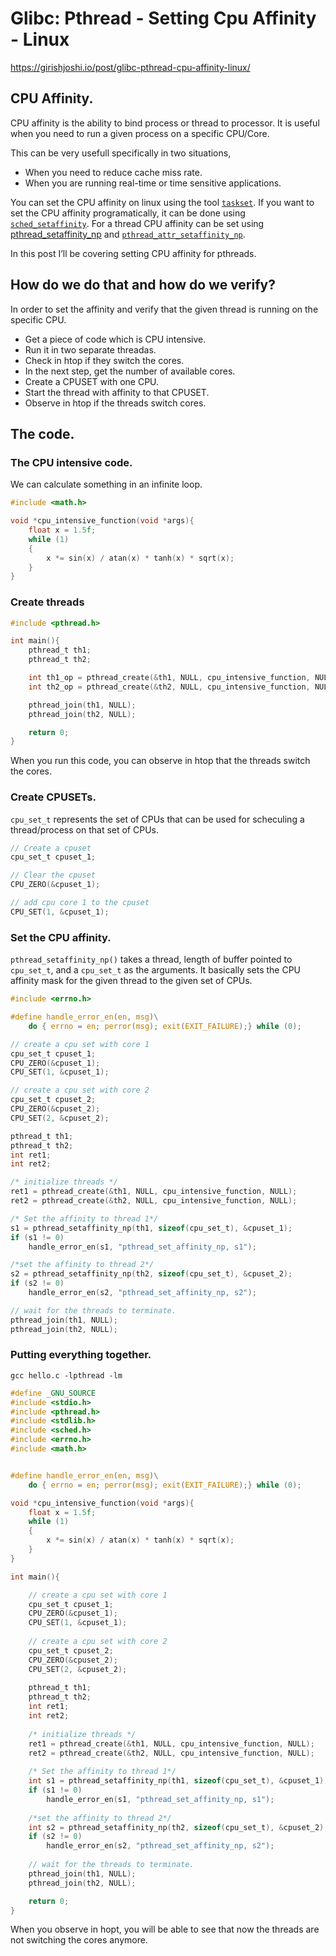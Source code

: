 # Glibc: Pthread - Setting Cpu Affinity - Linux

https://girishjoshi.io/post/glibc-pthread-cpu-affinity-linux/

## CPU Affinity.

CPU affinity is the ability to bind process or thread to processor. It is useful when you need to run a given process on a specific CPU/Core.

This can be very usefull specifically in two situations,

- When you need to reduce cache miss rate.
- When you are running real-time or time sensitive applications.

You can set the CPU affinity on linux using the tool [`taskset`](). 
If you want to set the CPU affinity programatically, it can be done using [`sched_setaffinity`](). For a thread CPU affinity can be set using [pthread_setaffinity_np]() and [`pthread_attr_setaffinity_np`](). 

In this post I’ll be covering setting CPU affinity for pthreads.

## How do we do that and how do we verify?

In order to set the affinity and verify that the given thread is running on the specific CPU.

- Get a piece of code which is CPU intensive.
- Run it in two separate threadas.
- Check in htop if they switch the cores.
- In the next step, get the number of available cores.
- Create a CPUSET with one CPU.
- Start the thread with affinity to that CPUSET.
- Observe in htop if the threads switch cores.


## The code.

### The CPU intensive code.

We can calculate something in an infinite loop.

```c
#include <math.h>

void *cpu_intensive_function(void *args){
    float x = 1.5f;
    while (1)
    {
        x *= sin(x) / atan(x) * tanh(x) * sqrt(x);
    }
}
```

### Create threads

```c
#include <pthread.h>

int main(){
    pthread_t th1;
    pthread_t th2;

    int th1_op = pthread_create(&th1, NULL, cpu_intensive_function, NULL);
    int th2_op = pthread_create(&th2, NULL, cpu_intensive_function, NULL);

    pthread_join(th1, NULL);
    pthread_join(th2, NULL);

    return 0;
}
```

When you run this code, you can observe in htop that the threads switch the cores.


### Create CPUSETs.

`cpu_set_t` represents the set of CPUs that can be used for scheculing a thread/process on that set of CPUs.


```c
// Create a cpuset
cpu_set_t cpuset_1;

// Clear the cpuset
CPU_ZERO(&cpuset_1);

// add cpu core 1 to the cpuset
CPU_SET(1, &cpuset_1);
```

### Set the CPU affinity.

`pthread_setaffinity_np()` takes a thread, length of buffer pointed to `cpu_set_t`, and a `cpu_set_t` as the arguments. It basically sets the CPU affinity mask for the given thread to the given set of CPUs.


```c
#include <errno.h>

#define handle_error_en(en, msg)\
    do { errno = en; perror(msg); exit(EXIT_FAILURE);} while (0);

// create a cpu set with core 1
cpu_set_t cpuset_1;
CPU_ZERO(&cpuset_1);
CPU_SET(1, &cpuset_1);

// create a cpu set with core 2
cpu_set_t cpuset_2;
CPU_ZERO(&cpuset_2);
CPU_SET(2, &cpuset_2);

pthread_t th1;
pthread_t th2;
int ret1;
int ret2;

/* initialize threads */
ret1 = pthread_create(&th1, NULL, cpu_intensive_function, NULL);
ret2 = pthread_create(&th2, NULL, cpu_intensive_function, NULL);

/* Set the affinity to thread 1*/
s1 = pthread_setaffinity_np(th1, sizeof(cpu_set_t), &cpuset_1);
if (s1 != 0)
    handle_error_en(s1, "pthread_set_affinity_np, s1");

/*set the affinity to thread 2*/
s2 = pthread_setaffinity_np(th2, sizeof(cpu_set_t), &cpuset_2);
if (s2 != 0)
    handle_error_en(s2, "pthread_set_affinity_np, s2");

// wait for the threads to terminate.
pthread_join(th1, NULL);
pthread_join(th2, NULL);
```


### Putting everything together.


```
gcc hello.c -lpthread -lm
```

```c
#define _GNU_SOURCE
#include <stdio.h>
#include <pthread.h>
#include <stdlib.h>
#include <sched.h>
#include <errno.h>
#include <math.h>


#define handle_error_en(en, msg)\
    do { errno = en; perror(msg); exit(EXIT_FAILURE);} while (0);

void *cpu_intensive_function(void *args){
    float x = 1.5f;
    while (1)
    {
        x *= sin(x) / atan(x) * tanh(x) * sqrt(x);
    }
}

int main(){

    // create a cpu set with core 1
    cpu_set_t cpuset_1;
    CPU_ZERO(&cpuset_1);
    CPU_SET(1, &cpuset_1);
    
    // create a cpu set with core 2
    cpu_set_t cpuset_2;
    CPU_ZERO(&cpuset_2);
    CPU_SET(2, &cpuset_2);
    
    pthread_t th1;
    pthread_t th2;
    int ret1;
    int ret2;
    
    /* initialize threads */
    ret1 = pthread_create(&th1, NULL, cpu_intensive_function, NULL);
    ret2 = pthread_create(&th2, NULL, cpu_intensive_function, NULL);
    
    /* Set the affinity to thread 1*/
    int s1 = pthread_setaffinity_np(th1, sizeof(cpu_set_t), &cpuset_1);
    if (s1 != 0)
        handle_error_en(s1, "pthread_set_affinity_np, s1");
    
    /*set the affinity to thread 2*/
    int s2 = pthread_setaffinity_np(th2, sizeof(cpu_set_t), &cpuset_2);
    if (s2 != 0)
        handle_error_en(s2, "pthread_set_affinity_np, s2");
    
    // wait for the threads to terminate.
    pthread_join(th1, NULL);
    pthread_join(th2, NULL);

    return 0;
}
```


When you observe in hopt, you will be able to see that now the threads are not switching the cores anymore.

